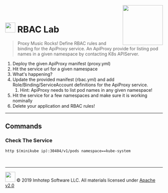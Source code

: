 <img src="../assets/k8sland.png" align="right" width="128" height="auto"/>

<br/>

# <img src="../assets/lab.png" width="32" height="auto"/> RBAC Lab

> Proxy Music Rocks! Define RBAC rules and binding for the ApiProxy service.
> An ApiProxy provide for listing pod names in a given namespace by contacting
> K8s APIServer.

1. Deploy the given ApiProxy manifest (proxy.yml)
1. Hit the service url for a given namespace
1. What's happening?
1. Update the provided manifest (rbac.yml) and add Role/Binding/ServiceAccount
   definitions for the ApiProxy service.
   1. Hint: ApiProxy needs to list pod names in any given namespace!
1. Hit the service for a few namespaces and make sure it is working nominally
1. Delete your application and RBAC rules!

---
## Commands

### Check The Service

  ```shell
  http $(minikube ip):30404/v1/pods namespace==kube-system
  ```

<br/>

---
<img src="../assets/imhotep_logo.png" width="32" height="auto"/> © 2019 Imhotep Software LLC.
All materials licensed under [Apache v2.0](http://www.apache.org/licenses/LICENSE-2.0)